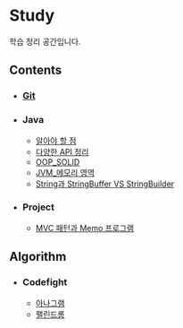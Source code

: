 # Study
학습 정리 공간입니다.

## Contents

- ### [Git](https://github.com/Heepie/Study/tree/master/Git)
- ### Java
  - [알아야 할 점](https://github.com/Heepie/Study/tree/master/Java/알아야%20할%20점)
  - [다양한 API 정리](https://github.com/Heepie/Study/tree/master/Java/다양한%20API%20정리)
  - [OOP_SOLID](https://github.com/Heepie/Study/tree/master/Java/OOP_SOLID)
  - [JVM_메모리 영역](https://github.com/Heepie/Study/tree/master/Java/OOP_SOLID)
  - [String과 StringBuffer VS StringBuilder](https://github.com/Heepie/Study/tree/master/Contents/Java/String과%20StringBuffer%20VS%20StringBuilder)
- ### Project
  - [MVC 패턴과 Memo 프로그램](https://github.com/Heepie/Study/tree/master/Contents/Project/Memo)

## Algorithm
- ### Codefight
  - [아나그램](https://github.com/Heepie/Study/tree/master/Algorithm/codefight/Anagram)
  - [팰린드롬](https://github.com/Heepie/Study/tree/master/Algorithm/codefight/Palindrome)
